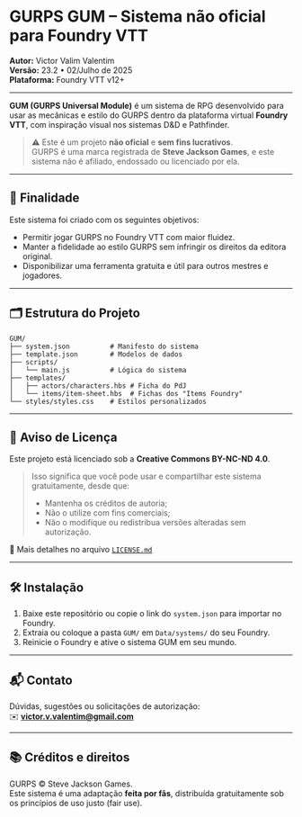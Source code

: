 # GURPS GUM – Sistema não oficial para Foundry VTT

**Autor:** Victor Valim Valentim  
**Versão:** 23.2 • 02/Julho de 2025  
**Plataforma:** Foundry VTT v12+

---

**GUM (GURPS Universal Module)** é um sistema de RPG desenvolvido para usar as mecânicas e estilo do GURPS dentro da plataforma virtual **Foundry VTT**, com inspiração visual nos sistemas D&D e Pathfinder.

> ⚠️ Este é um projeto **não oficial** e **sem fins lucrativos**.  
> GURPS é uma marca registrada de **Steve Jackson Games**, e este sistema não é afiliado, endossado ou licenciado por ela.

---

## 🚀 Finalidade

Este sistema foi criado com os seguintes objetivos:

- Permitir jogar GURPS no Foundry VTT com maior fluidez.
- Manter a fidelidade ao estilo GURPS sem infringir os direitos da editora original.
- Disponibilizar uma ferramenta gratuita e útil para outros mestres e jogadores.

---

## 🗂️ Estrutura do Projeto

```
GUM/
├── system.json          # Manifesto do sistema
├── template.json        # Modelos de dados
├── scripts/
│   └── main.js          # Lógica do sistema
├── templates/
│   ├── actors/characters.hbs # Ficha do PdJ
│   └── items/item-sheet.hbs  # Fichas dos "Items Foundry"
└── styles/styles.css    # Estilos personalizados
```

---

## 📌 Aviso de Licença

Este projeto está licenciado sob a **Creative Commons BY-NC-ND 4.0**.

> Isso significa que você pode usar e compartilhar este sistema gratuitamente, desde que:
> - Mantenha os créditos de autoria;
> - Não o utilize com fins comerciais;
> - Não o modifique ou redistribua versões alteradas sem autorização.

🔗 Mais detalhes no arquivo [`LICENSE.md`](LICENSE.md)

---

## 🛠️ Instalação

1. Baixe este repositório ou copie o link do `system.json` para importar no Foundry.
2. Extraia ou coloque a pasta `GUM/` em `Data/systems/` do seu Foundry.
3. Reinicie o Foundry e ative o sistema GUM em seu mundo.

---

## 📬 Contato

Dúvidas, sugestões ou solicitações de autorização:  
✉️ **victor.v.valentim@gmail.com**

---

## 📚 Créditos e direitos

GURPS © Steve Jackson Games.  
Este sistema é uma adaptação **feita por fãs**, distribuída gratuitamente sob os princípios de uso justo (fair use).
